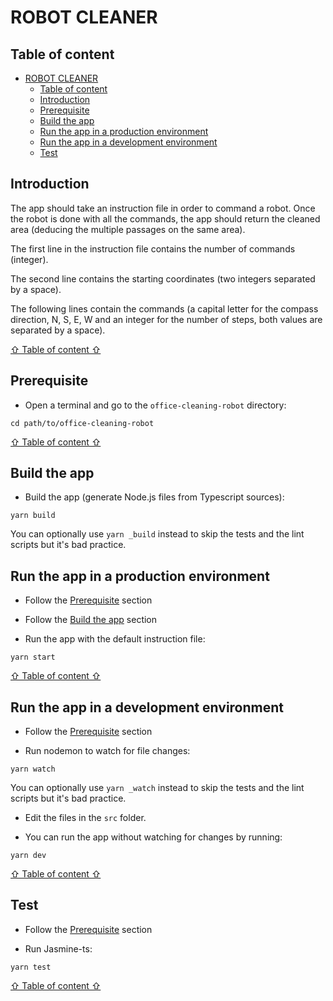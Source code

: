 # ROBOT CLEANER

## Table of content

- [ROBOT CLEANER](#robot-cleaner)
  - [Table of content](#table-of-content)
  - [Introduction](#introduction)
  - [Prerequisite](#prerequisite)
  - [Build the app](#build-the-app)
  - [Run the app in a production environment](#run-the-app-in-a-production-environment)
  - [Run the app in a development environment](#run-the-app-in-a-development-environment)
  - [Test](#test)

## Introduction

The app should take an instruction file in order to command a robot.
Once the robot is done with all the commands, the app should return the cleaned area (deducing the multiple passages on the same area).

The first line in the instruction file contains the number of commands (integer).

The second line contains the starting coordinates (two integers separated by a space).

The following lines contain the commands (a capital letter for the compass direction, N, S, E, W and an integer for the number of steps, both values are separated by a space).

[⇧ Table of content ⇧](#table-of-content)

## Prerequisite

- Open a terminal and go to the `office-cleaning-robot` directory:

`cd path/to/office-cleaning-robot`

[⇧ Table of content ⇧](#table-of-content)

## Build the app

- Build the app (generate Node.js files from Typescript sources):

`yarn build`

You can optionally use `yarn _build` instead to skip the tests and the lint scripts but it's bad practice.

## Run the app in a production environment

- Follow the [Prerequisite](#prerequisite) section

- Follow the [Build the app](#build-the-app) section

- Run the app with the default instruction file:

`yarn start`

[⇧ Table of content ⇧](#table-of-content)

## Run the app in a development environment

- Follow the [Prerequisite](#prerequisite) section

- Run nodemon to watch for file changes:

`yarn watch`

You can optionally use `yarn _watch` instead to skip the tests and the lint scripts but it's bad practice.

- Edit the files in the `src` folder.

- You can run the app without watching for changes by running:

`yarn dev`

[⇧ Table of content ⇧](#table-of-content)

## Test

- Follow the [Prerequisite](#prerequisite) section

- Run Jasmine-ts:

`yarn test`

[⇧ Table of content ⇧](#table-of-content)
